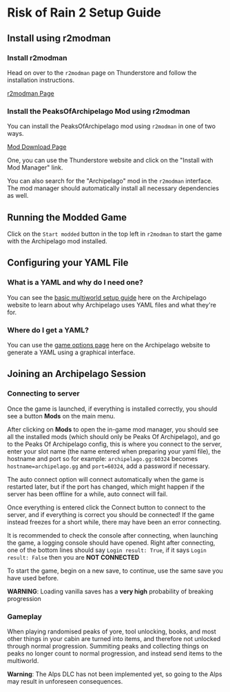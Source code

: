 # Risk of Rain 2 Setup Guide

## Install using r2modman

### Install r2modman

Head on over to the `r2modman` page on Thunderstore and follow the installation instructions.

[r2modman Page](https://thunderstore.io/package/ebkr/r2modman/)

### Install the PeaksOfArchipelago Mod using r2modman

You can install the PeaksOfArchipelago mod using `r2modman` in one of two ways.

[Mod Download Page](https://thunderstore.io/c/peaks-of-yore/p/c0der23/PeaksOfArchipelago/)

One, you can use the Thunderstore website and click on the "Install with Mod Manager" link.

You can also search for the "Archipelago" mod in the `r2modman` interface. The mod manager should automatically install
all necessary dependencies as well.

## Running the Modded Game

Click on the `Start modded` button in the top left in `r2modman` to start the game with the Archipelago mod installed.

## Configuring your YAML File
### What is a YAML and why do I need one?
You can see the [basic multiworld setup guide](/tutorial/Archipelago/setup/en) here on the Archipelago website to learn 
about why Archipelago uses YAML files and what they're for.

### Where do I get a YAML?
You can use the [game options page](/games/Peaks%20of%20Yore/player-options) here on the Archipelago 
website to generate a YAML using a graphical interface.


## Joining an Archipelago Session
### Connecting to server
Once the game is launched, if everything is installed correctly, you should see a button **Mods** on the main menu.

After clicking on **Mods** to open the in-game mod manager, you should see all the installed mods
(which should only be Peaks Of Archipelago), and go to the Peaks Of Archipelago config, this is where you connect to
the server, enter your slot name (the name entered when preparing your yaml file), the hostname and port so for
example: `archipelago.gg:60324` becomes `hostname=archipelago.gg` and `port=60324`, add a password if necessary.

The auto connect option will connect automatically when the game is restarted later, but if the port has changed,
which might happen if the server has been offline for a while, auto connect will fail.

Once everything is entered click the Connect button to connect to the server, and if everything is correct
you should be connected!
If the game instead freezes for a short while, there may have been an error connecting.

It is recommended to check the console after connecting, when launching the game, a logging console should
have opened. Right after connecting, one of the bottom lines should say `Login result: True`, if it says
`Login result: False` then you are **NOT CONNECTED**

To start the game, begin on a new save, to continue, use the same save you have used before.

**WARNING**: Loading vanilla saves has a **very high** probability of breaking progression

### Gameplay
When playing randomised peaks of yore, tool unlocking, books, and most other things in your cabin are turned into items,
and therefore not unlocked through normal progression.
Summiting peaks and collecting things on peaks no longer count to normal progression, and instead send items to the
multiworld.

**Warning**: The Alps DLC has not been implemented yet, so going to the Alps may result in unforeseen consequences.